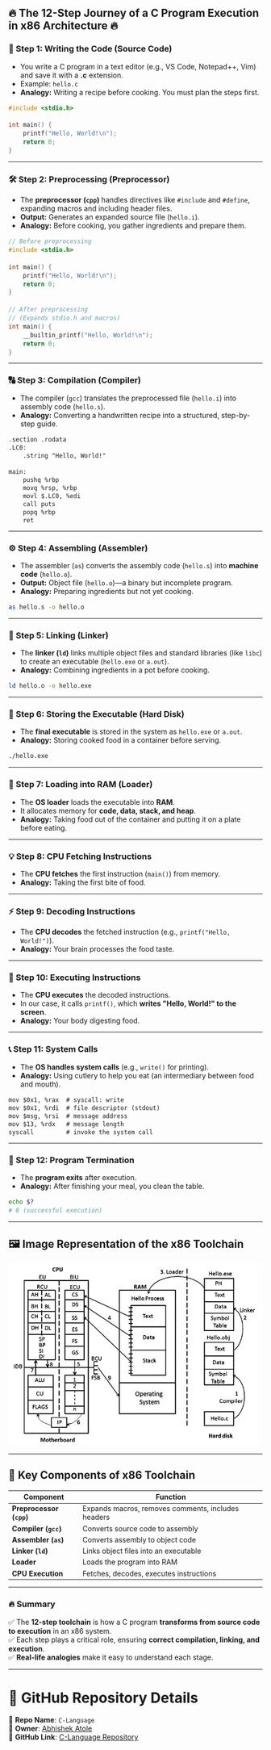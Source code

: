 ## **🔥 The 12-Step Journey of a C Program Execution in x86 Architecture 🔥**  

### **📝 Step 1: Writing the Code (Source Code)**
- You write a C program in a text editor (e.g., VS Code, Notepad++, Vim) and save it with a **.c** extension.
- Example: `hello.c`
- **Analogy:** Writing a recipe before cooking. You must plan the steps first.

```c
#include <stdio.h>

int main() {
    printf("Hello, World!\n");
    return 0;
}
```

---

### **🛠️ Step 2: Preprocessing (Preprocessor)**
- The **preprocessor (`cpp`)** handles directives like `#include` and `#define`, expanding macros and including header files.
- **Output:** Generates an expanded source file (`hello.i`).
- **Analogy:** Before cooking, you gather ingredients and prepare them.

```c
// Before preprocessing
#include <stdio.h>

int main() {
    printf("Hello, World!\n");
    return 0;
}

// After preprocessing
// (Expands stdio.h and macros)
int main() {
    __builtin_printf("Hello, World!\n");
    return 0;
}
```

---

### **🔠 Step 3: Compilation (Compiler)**
- The compiler (`gcc`) translates the preprocessed file (`hello.i`) into assembly code (`hello.s`).
- **Analogy:** Converting a handwritten recipe into a structured, step-by-step guide.

```assembly
.section .rodata
.LC0:
    .string "Hello, World!"

main:
    pushq %rbp
    movq %rsp, %rbp
    movl $.LC0, %edi
    call puts
    popq %rbp
    ret
```

---

### **⚙️ Step 4: Assembling (Assembler)**
- The assembler (`as`) converts the assembly code (`hello.s`) into **machine code** (`hello.o`).
- **Output:** Object file (`hello.o`)—a binary but incomplete program.
- **Analogy:** Preparing ingredients but not yet cooking.

```bash
as hello.s -o hello.o
```

---

### **🔗 Step 5: Linking (Linker)**
- The **linker (`ld`)** links multiple object files and standard libraries (like `libc`) to create an executable (`hello.exe` or `a.out`).
- **Analogy:** Combining ingredients in a pot before cooking.

```bash
ld hello.o -o hello.exe
```

---

### **💾 Step 6: Storing the Executable (Hard Disk)**
- The **final executable** is stored in the system as `hello.exe` or `a.out`.
- **Analogy:** Storing cooked food in a container before serving.

```bash
./hello.exe
```

---

### **🧠 Step 7: Loading into RAM (Loader)**
- The **OS loader** loads the executable into **RAM**.
- It allocates memory for **code, data, stack, and heap**.
- **Analogy:** Taking food out of the container and putting it on a plate before eating.

---

### **💡 Step 8: CPU Fetching Instructions**
- The **CPU fetches** the first instruction (`main()`) from memory.
- **Analogy:** Taking the first bite of food.

---

### **⚡ Step 9: Decoding Instructions**
- The **CPU decodes** the fetched instruction (e.g., `printf("Hello, World!")`).
- **Analogy:** Your brain processes the food taste.

---

### **🚀 Step 10: Executing Instructions**
- The **CPU executes** the decoded instructions.
- In our case, it calls `printf()`, which **writes "Hello, World!" to the screen**.
- **Analogy:** Your body digesting food.

---

### **📞 Step 11: System Calls**
- The **OS handles system calls** (e.g., `write()` for printing).
- **Analogy:** Using cutlery to help you eat (an intermediary between food and mouth).

```assembly
mov $0x1, %rax  # syscall: write
mov $0x1, %rdi  # file descriptor (stdout)
mov $msg, %rsi  # message address
mov $13, %rdx   # message length
syscall         # invoke the system call
```

---

### **🏁 Step 12: Program Termination**
- The **program exits** after execution.
- **Analogy:** After finishing your meal, you clean the table.

```bash
echo $?
# 0 (successful execution)
```

---

## **🖼️ Image Representation of the x86 Toolchain**
![x86 Toolchain](./images/architecture-diagram.jpg)

---

## **🚀 Key Components of x86 Toolchain**
| Component       | Function |
|----------------|----------|
| **Preprocessor (`cpp`)** | Expands macros, removes comments, includes headers |
| **Compiler (`gcc`)** | Converts source code to assembly |
| **Assembler (`as`)** | Converts assembly to object code |
| **Linker (`ld`)** | Links object files into an executable |
| **Loader** | Loads the program into RAM |
| **CPU Execution** | Fetches, decodes, executes instructions |

---

### **🔥 Summary**
✅ The **12-step toolchain** is how a C program **transforms from source code to execution** in an x86 system.  
✅ Each step plays a critical role, ensuring **correct compilation, linking, and execution**.  
✅ **Real-life analogies** make it easy to understand each stage.

---

# **📌 GitHub Repository Details**  

📂 **Repo Name**: `C-Language`  
👤 **Owner**: [Abhishek Atole](https://github.com/Abhishek-Atole)  
🔗 **GitHub Link**: [C-Language Repository](https://github.com/Abhishek-Atole/C-Language.git)  


